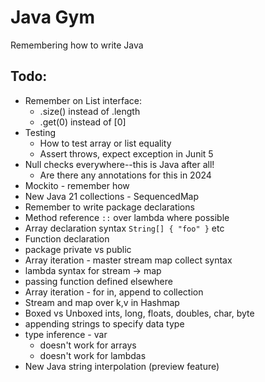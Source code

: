 # Java Gym

Remembering how to write Java

## Todo:

 - Remember on List interface:
   - .size() instead of .length
   - .get(0) instead of [0]
 - Testing
   - How to test array or list equality
   - Assert throws, expect exception in Junit 5
 - Null checks everywhere--this is Java after all!
   - Are there any annotations for this in 2024
 - Mockito - remember how
 - New Java 21 collections - SequencedMap
 - Remember to write package declarations
 - Method reference `::` over lambda where possible 
 - Array declaration syntax `String[] { "foo" }` etc
 - Function declaration
 - package private vs public
 - Array iteration - master stream map collect syntax
 - lambda syntax for stream -> map
 - passing function defined elsewhere
 - Array iteration - for in, append to collection
 - Stream and map over k,v in Hashmap
 - Boxed vs Unboxed ints, long, floats, doubles, char, byte
 - appending strings to specify data type
 - type inference - var
   - doesn't work for arrays
   - doesn't work for lambdas
 - New Java string interpolation (preview feature)